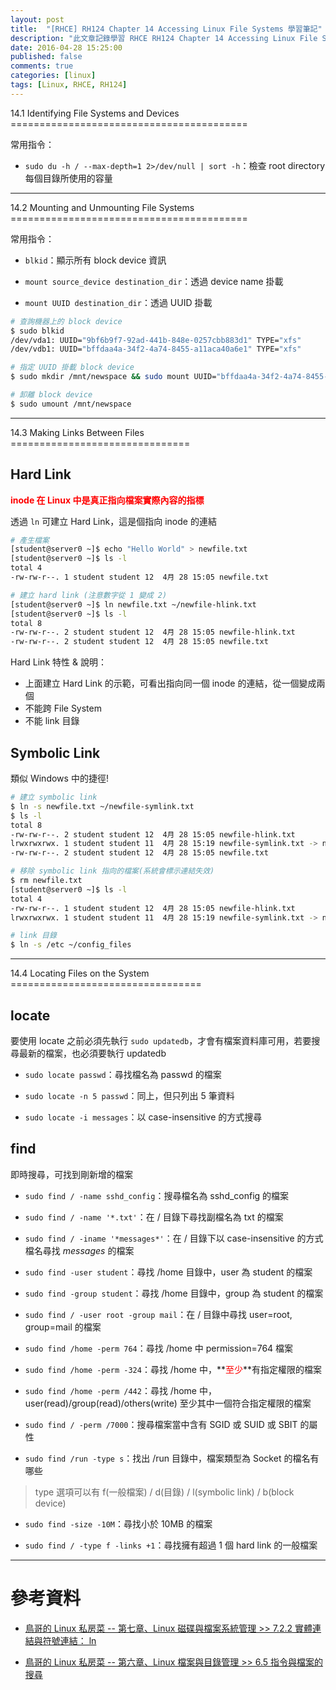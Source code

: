 ```yaml
---
layout: post
title:  "[RHCE] RH124 Chapter 14 Accessing Linux File Systems 學習筆記"
description: "此文章記錄學習 RHCE RH124 Chapter 14 Accessing Linux File System 留下的內容"
date: 2016-04-28 15:25:00
published: false
comments: true
categories: [linux]
tags: [Linux, RHCE, RH124]
---
```



<a name="ch14.1" />
14.1 Identifying File Systems and Devices
=========================================

常用指令：

- `sudo du -h / --max-depth=1 2>/dev/null | sort -h`：檢查 root directory 每個目錄所使用的容量

--------------------------------------------

<a name="ch14.2" />
14.2 Mounting and Unmounting File Systems
=========================================

常用指令：

- `blkid`：顯示所有 block device 資訊

- `mount source_device destination_dir`：透過 device name 掛載

- `mount UUID destination_dir`：透過 UUID 掛載

```bash
# 查詢機器上的 block device
$ sudo blkid
/dev/vda1: UUID="9bf6b9f7-92ad-441b-848e-0257cbb883d1" TYPE="xfs" 
/dev/vdb1: UUID="bffdaa4a-34f2-4a74-8455-a11aca40a6e1" TYPE="xfs" 

# 指定 UUID 掛載 block device
$ sudo mkdir /mnt/newspace && sudo mount UUID="bffdaa4a-34f2-4a74-8455-a11aca40a6e1" /mnt/newspace

# 卸離 block device
$ sudo umount /mnt/newspace
```

--------------------------------------------

<a name="ch14.3" />
14.3 Making Links Between Files
===============================

## Hard Link

**<font color='red'>inode 在 Linux 中是真正指向檔案實際內容的指標</font>**

透過 `ln` 可建立 Hard Link，這是個指向 inode 的連結

```bash
# 產生檔案
[student@server0 ~]$ echo "Hello World" > newfile.txt
[student@server0 ~]$ ls -l
total 4
-rw-rw-r--. 1 student student 12  4月 28 15:05 newfile.txt

# 建立 hard link (注意數字從 1 變成 2)
[student@server0 ~]$ ln newfile.txt ~/newfile-hlink.txt
[student@server0 ~]$ ls -l
total 8
-rw-rw-r--. 2 student student 12  4月 28 15:05 newfile-hlink.txt
-rw-rw-r--. 2 student student 12  4月 28 15:05 newfile.txt
```

Hard Link 特性 & 說明：
- 上面建立 Hard Link 的示範，可看出指向同一個 inode 的連結，從一個變成兩個
- 不能跨 File System
- 不能 link 目錄

## Symbolic Link 

類似 Windows 中的捷徑!

```bash
# 建立 symbolic link
$ ln -s newfile.txt ~/newfile-symlink.txt
$ ls -l
total 8
-rw-rw-r--. 2 student student 12  4月 28 15:05 newfile-hlink.txt
lrwxrwxrwx. 1 student student 11  4月 28 15:19 newfile-symlink.txt -> newfile.txt
-rw-rw-r--. 2 student student 12  4月 28 15:05 newfile.txt

# 移除 symbolic link 指向的檔案(系統會標示連結失效)
$ rm newfile.txt 
[student@server0 ~]$ ls -l
total 4
-rw-rw-r--. 1 student student 12  4月 28 15:05 newfile-hlink.txt
lrwxrwxrwx. 1 student student 11  4月 28 15:19 newfile-symlink.txt -> newfile.txt (這裡會有底色標記連結失效)

# link 目錄
$ ln -s /etc ~/config_files
```

--------------------------------------------

<a name="ch14.4" />
14.4 Locating Files on the System
=================================

## locate

要使用 locate 之前必須先執行 `sudo updatedb`，才會有檔案資料庫可用，若要搜尋最新的檔案，也必須要執行 updatedb

- `sudo locate passwd`：尋找檔名為 passwd 的檔案

- `sudo locate -n 5 passwd`：同上，但只列出 5 筆資料

- `sudo locate -i messages`：以 case-insensitive 的方式搜尋

## find

即時搜尋，可找到剛新增的檔案

- `sudo find / -name sshd_config`：搜尋檔名為 sshd_config 的檔案

- `sudo find / -name '*.txt'`：在 / 目錄下尋找副檔名為 txt 的檔案

- `sudo find / -iname '*messages*'`：在 / 目錄下以 case-insensitive 的方式檔名尋找 *messages* 的檔案

- `sudo find -user student`：尋找 /home 目錄中，user 為 student 的檔案

- `sudo find -group student`：尋找 /home 目錄中，group 為 student 的檔案

- `sudo find / -user root -group mail`：在 / 目錄中尋找 user=root, group=mail 的檔案

- `sudo find /home -perm 764`：尋找 /home 中 permission=764 檔案

- `sudo find /home -perm -324`：尋找 /home 中，**<font color='red'>至少</font>**有指定權限的檔案

- `sudo find /home -perm /442`：尋找 /home 中，user(read)/group(read)/others(write) 至少其中一個符合指定權限的檔案

- `sudo find / -perm /7000`：搜尋檔案當中含有 SGID 或 SUID 或 SBIT 的屬性

- `sudo find /run -type s`：找出 /run 目錄中，檔案類型為 Socket 的檔名有哪些
> type 選項可以有 f(一般檔案) / d(目錄) / l(symbolic link) / b(block device)

- `sudo find -size -10M`：尋找小於 10MB 的檔案

- `sudo find / -type f -links +1`：尋找擁有超過 1 個 hard link 的一般檔案

--------------------------------------------

參考資料
=======

- [鳥哥的 Linux 私房菜 -- 第七章、Linux 磁碟與檔案系統管理 >> 7.2.2 實體連結與符號連結： ln](http://linux.vbird.org/linux_basic/0230filesystem.php#link)

- [鳥哥的 Linux 私房菜 -- 第六章、Linux 檔案與目錄管理 >> 6.5 指令與檔案的搜尋](http://linux.vbird.org/linux_basic/0220filemanager.php#file_find)

